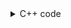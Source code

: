 <details><summary>C++ code</summary>

Runtime `252 ms` Beats `61.59%`.<br>
Memory `97.2 MB` Beats `86.98%`.

![](../../../../assets/2300.png)

</details>
